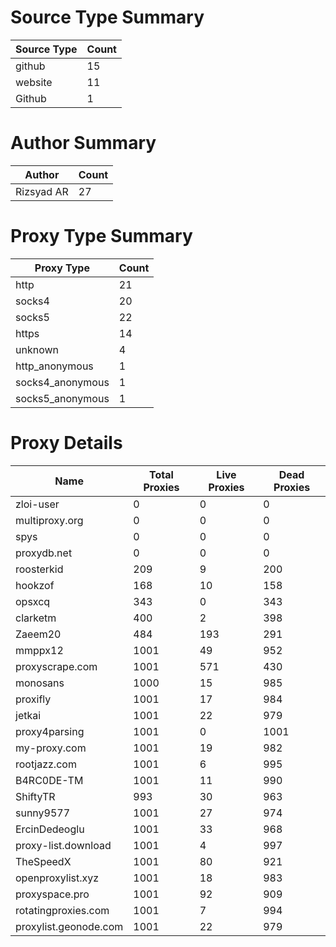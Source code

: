 # Source Type Summary

| Source Type | Count |
|-------------|-------|
| github | 15 |
| website | 11 |
| Github | 1 |


# Author Summary

| Author | Count |
|--------|-------|
| Rizsyad AR | 27 |


# Proxy Type Summary

| Proxy Type | Count |
|------------|-------|
| http | 21 |
| socks4 | 20 |
| socks5 | 22 |
| https | 14 |
| unknown | 4 |
| http_anonymous | 1 |
| socks4_anonymous | 1 |
| socks5_anonymous | 1 |


# Proxy Details

| Name | Total Proxies | Live Proxies | Dead Proxies |
|------|---------------|--------------|---------------|
| zloi-user | 0 | 0 | 0 |
| multiproxy.org | 0 | 0 | 0 |
| spys | 0 | 0 | 0 |
| proxydb.net | 0 | 0 | 0 |
| roosterkid | 209 | 9 | 200 |
| hookzof | 168 | 10 | 158 |
| opsxcq | 343 | 0 | 343 |
| clarketm | 400 | 2 | 398 |
| Zaeem20 | 484 | 193 | 291 |
| mmppx12 | 1001 | 49 | 952 |
| proxyscrape.com | 1001 | 571 | 430 |
| monosans | 1000 | 15 | 985 |
| proxifly | 1001 | 17 | 984 |
| jetkai | 1001 | 22 | 979 |
| proxy4parsing | 1001 | 0 | 1001 |
| my-proxy.com | 1001 | 19 | 982 |
| rootjazz.com | 1001 | 6 | 995 |
| B4RC0DE-TM | 1001 | 11 | 990 |
| ShiftyTR | 993 | 30 | 963 |
| sunny9577 | 1001 | 27 | 974 |
| ErcinDedeoglu | 1001 | 33 | 968 |
| proxy-list.download | 1001 | 4 | 997 |
| TheSpeedX | 1001 | 80 | 921 |
| openproxylist.xyz | 1001 | 18 | 983 |
| proxyspace.pro | 1001 | 92 | 909 |
| rotatingproxies.com | 1001 | 7 | 994 |
| proxylist.geonode.com | 1001 | 22 | 979 |
